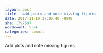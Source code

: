 ```yaml
---
layout: post
title: "Add plots and note missing figures"
date: 2017-11-10 17:00:40 -0800
sha: 1797597
wordcount: 5354
categories: commit
---
```

Add plots and note missing figures
